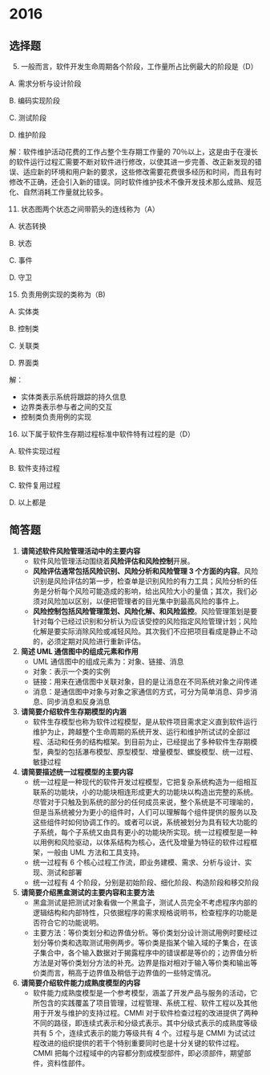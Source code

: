 #  2016

## 选择题

5. 一般而言，软件开发生命周期各个阶段，工作量所占比例最大的阶段是（D）

A. 需求分析与设计阶段

B. 编码实现阶段

C. 测试阶段

D. 维护阶段

解：软件维护活动花费的工作占整个生存期工作量的 70％以上，这是由于在漫长的软件运行过程汇需要不断对软件进行修改，以使其进一步完善、改正新发现的错误、适应新的环境和用户新的要求，这些修改需要花费很多经历和时间，而且有时修改不正确，还会引入新的错误。同时软件维护技术不像开发技术那么成熟、规范化、自然消耗工作量就比较多。

11. 状态图两个状态之间带箭头的连线称为（A）

A. 状态转换

B. 状态

C. 事件

D. 守卫

15. 负责用例实现的类称为（B)

A. 实体类

B. 控制类

C. 关联类

D. 界面类

解：

+ 实体类表示系统将跟踪的持久信息
+ 边界类表示参与者之间的交互
+ 控制类负责用例的实现

16. 以下属于软件生存期过程标准中软件特有过程的是（D）

A. 软件实现过程

B. 软件支持过程

C. 软件复用过程

D. 以上都是

## 简答题

1. **请简述软件风险管理活动中的主要内容**
   + 软件风险管理活动围绕着**风险评估和风险控制**开展。
   + **风险评估通常包括风险识别、风险分析和风险管理 3 个方面的内容**。风险识别是风险评估的第一步，检查单是识别风险的有力工具；风险分析的任务是分析每个风险可能造成的影响，给出风险大小的量值；其次，我们必须对风险加以区别，以便把管理者的目光集中到最高风险的事件上。
   + **风险控制包括风险管理策划、风险化解、和风险监控**。风险管理策划是要针对每个已经过识别和分析认为应该受控的风险指定风险管理计划；风险化解是要实际消除风险或减轻风险。其次我们不应把项目看成是静止不动的，必须定期对风险进行重新评估。
2. **简述 UML 通信图中的组成元素和作用**
   + UML 通信图中的组成元素为：对象、链接、消息
   + 对象：表示一个类的实例
   + 链接：用来在通信图中关联对象，目的是让消息在不同系统对象之间传递
   + 消息：是通信图中对象与对象之家通信的方式，可分为简单消息、异步消息、同步消息和反身消息
3. **请简要介绍软件生存期模型的内涵**
   + 软件生存模型也称为软件过程模型，是从软件项目需求定义直到软件运行维护为止，跨越整个生命周期的系统开发、运行和维护所试试的全部过程、活动和任务的结构框架。到目前为止，已经提出了多种软件生存期模型，典型的包括瀑布模型、原型模型、增量模型、螺旋模型、统一过程、敏捷过程
4. **请简要描述统一过程模型的主要内容**
   + 统一过程是一种现代的软件开发过程模型，它把复杂系统构造为一组相互联系的功能块，小的功能块相连形成更大的功能块以构造出完整的系统。尽管对于只触及到系统的部分的任何成员来说，整个系统是不可理喻的，但是当系统被分为更小的组件时，人们可以理解每个组件提供的服务以及这些组件时如何协调工作的。或者可以说，系统被划分为具有较大功能的子系统，每个子系统又由具有更小的功能块所实现。统一过程模型是一种以用例和风险驱动，以体系结构为核心，迭代及增量为特征的软件过程框架，一般由 UML 方法和工具支持。
   + 统一过程有 6 个核心过程工作流，即业务建模、需求、分析与设计、实现、测试和部署
   + 统一过程有 4 个阶段，分别是初始阶段、细化阶段、构造阶段和移交阶段
5. **请简要介绍黑盒测试的主要内容和主要方法**
   + 黑盒测试是把测试对象看做一个黑盒子，测试人员完全不考虑程序内部的逻辑结构和内部特性，只依据程序的需求规格说明书，检查程序的功能是否符合它的功能说明。
   + 主要方法：等价类划分和边界值分析。等价类划分设计测试用例时要经过划分等价类和选取测试用例两步。等价类是指某个输入域的子集合，在该子集合中，各个输入数据对于揭露程序中的错误都是等价的；边界值分析方法是对等价类划分方法的补充。边界是指对相对于输入等价类和输出等价类而言，稍高于边界值及稍低于边界值的一些特定情况。
6. **请简要介绍软件能力成熟度模型的内容**
   + 软件能力成熟度模型是一个参考模型，涵盖了开发产品与服务的活动，它所包含的实践覆盖了项目管理，过程管理、系统工程、软件工程以及其他用于开发与维护的支持过程。CMMI 对于软件检查过程的改进提供了两种不同的路径，即连续式表示和分级式表示。其中分级式表示的成熟度等级共有 5 个，连续式表示的能力等级共有 4 个。过程与是 CMMI 为试试过程改进的组织提供的若干个特别重要同时也是十分关键的软件过程。CMMI 把每个过程域中的内容都分割成模型部件，即必须部件，期望部件，资料性部件。


